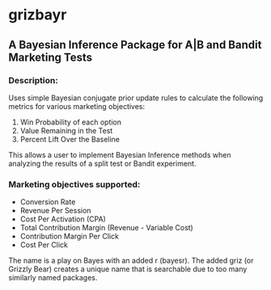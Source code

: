 # grizbayr

## A Bayesian Inference Package for A|B and Bandit Marketing Tests

### Description:

Uses simple Bayesian conjugate prior update rules to calculate the following metrics for various marketing objectives:

  1. Win Probability of each option
  2. Value Remaining in the Test
  3. Percent Lift Over the Baseline

This allows a user to implement Bayesian Inference methods when analyzing the results of a split test or Bandit experiment.

### Marketing objectives supported:

 - Conversion Rate
 - Revenue Per Session 
 - Cost Per Activation (CPA)
 - Total Contribution Margin (Revenue - Variable Cost)
 - Contribution Margin Per Click
 - Cost Per Click


The name is a play on Bayes with an added r (bayesr). The added griz (or Grizzly Bear) creates a unique name that is searchable due to too many similarly named packages.

